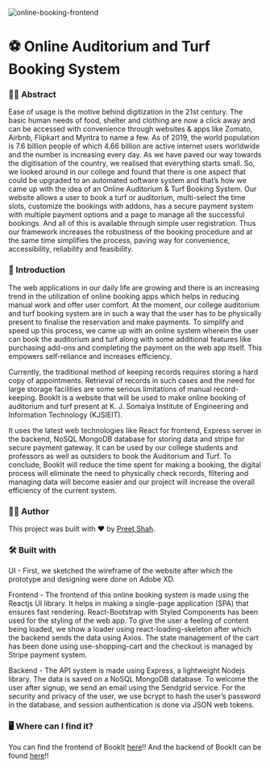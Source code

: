 ![online-booking-frontend](https://socialify.git.ci/shahpreetk/online-booking-frontend/image?description=1&descriptionEditable=An%20Online%20Auditorium%20and%20Turf%20Booking%20System%20for%20K.%20J.%20Somaiya%20Institute%20of%20Engineering%20and%20Information%20Technology&font=KoHo&language=1&logo=https%3A%2F%2Fmedia-exp1.licdn.com%2Fdms%2Fimage%2FC510BAQFnU9phh-q1EQ%2Fcompany-logo_200_200%2F0%2F1557380275702%3Fe%3D2159024400%26v%3Dbeta%26t%3D7euqfcdyvheurc8tTRXe03ZISsHBTzIGedNCxEv6v3Q&owner=1&pattern=Charlie%20Brown&theme=Light)

# ⚽️ Online Auditorium and Turf Booking System

### 👩‍🏫 Abstract

Ease of usage is the motive behind digitization in the 21st century. The basic human needs of food, shelter and clothing are now a click away and can be accessed with convenience through websites & apps like Zomato, Airbnb, Flipkart and Myntra to name a few. As of 2019, the world population is 7.6 billion people of which 4.66 billion are active internet users worldwide and the number is increasing every day. As we have paved our way towards the digitisation of the country, we realised that everything starts small. So, we looked around in our college and found that there is one aspect that could be upgraded to an automated software system and that’s how we came up with the idea of an Online Auditorium & Turf Booking System. Our website allows a user to book a turf or auditorium, multi-select the time slots, customize the bookings with addons, has a secure payment system with multiple payment options and a page to manage all the successful bookings. And all of this is available through simple user registration. Thus our framework increases the robustness of the booking procedure and at the same time simplifies the process, paving way for convenience, accessibility, reliability and feasibility.

### 📜 Introduction

The web applications in our daily life are growing and there is an increasing trend in the utilization of online booking apps which helps in reducing manual work and offer user comfort. At the moment, our college auditorium and turf booking system are in such a way that the user has to be physically present to finalise the reservation and make payments. To simplify and speed up this process, we came up with an online system wherein the user can book the auditorium and turf along with some additional features like purchasing add-ons and completing the payment on the web app itself. This empowers self-reliance and increases efficiency.

Currently, the traditional method of keeping records requires storing a hard copy of appointments. Retrieval of records in such cases and the need for large storage facilities are some serious limitations of manual record-keeping. BookIt is a website that will be used to make online booking of auditorium and turf present at K. J. Somaiya Institute of Engineering and Information Technology (KJSIEIT).

It uses the latest web technologies like React for frontend, Express server in the backend, NoSQL MongoDB database for storing data and stripe for secure payment gateway. It can be used by our college students and professors as well as outsiders to book the Auditorium and Turf. To conclude, BookIt will reduce the time spent for making a booking, the digital process will eliminate the need to physically check records, filtering and managing data will become easier and our project will increase the overall efficiency of the current system.

### 👩‍💻 Author

This project was built with ❤️ by [Preet Shah](https://github.com/shahpreetk).

### 🛠 Built with

UI - First, we sketched the wireframe of the website after which the prototype and designing were done on Adobe XD.

Frontend - The frontend of this online booking system is made using the Reactjs UI library. It helps in making a single-page application (SPA) that ensures fast rendering. React-Bootstrap with Styled Components has been used for the styling of the web app. To give the user a feeling of content being loaded, we show a loader using react-loading-skeleton after which the backend sends the data using Axios. The state management of the cart has been done using use-shopping-cart and the checkout is managed by Stripe payment system.

Backend - The API system is made using Express, a lightweight Nodejs library. The data is saved on a NoSQL MongoDB database. To welcome the user after signup, we send an email using the Sendgrid service. For the security and privacy of the user, we use bcrypt to hash the user’s password in the database, and session authentication is done via JSON web tokens.

### 🖥 Where can I find it?

You can find the frontend of BookIt [here](https://kjsieit-onlinebooking.netlify.app/)!!
And the backend of BookIt can be found [here](https://onlinebooking-backend.herokuapp.com)!!
